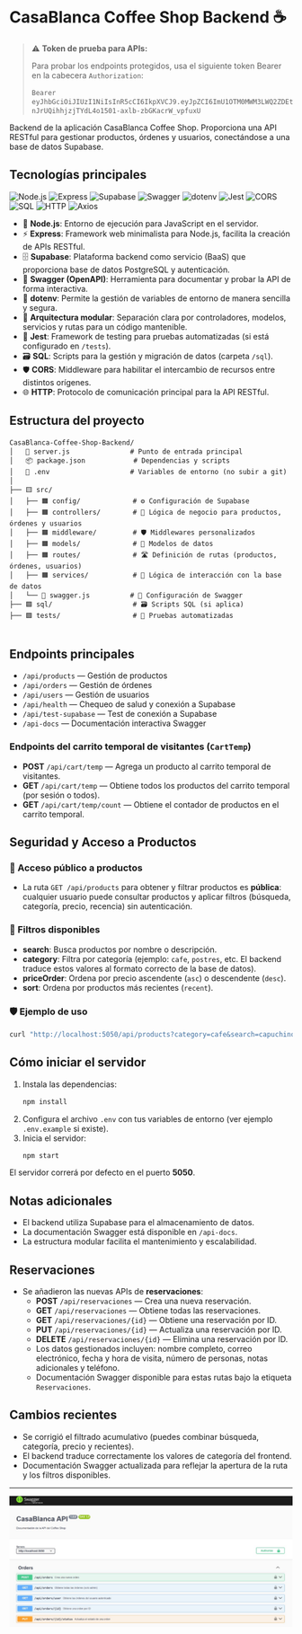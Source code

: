 # CasaBlanca Coffee Shop Backend ☕️

> ⚠️ **Token de prueba para APIs:**
> 
> Para probar los endpoints protegidos, usa el siguiente token Bearer en la cabecera `Authorization`:
> 
> ```
> Bearer eyJhbGciOiJIUzI1NiIsInR5cCI6IkpXVCJ9.eyJpZCI6ImU1OTM0MWM3LWQ2ZDEtNDE0Yi05NTU5LTlmZGY3NWE5NWM4ZSIsImlhdCI6MTc0NDg1MDMxNywiZXhwIjoxNzQ3NDQyMzE3fQ.-nJrUQihhjzjTYdL4o1501-axlb-zbGKacrW_vpfuxU
> ```

Backend de la aplicación CasaBlanca Coffee Shop. Proporciona una API RESTful para gestionar productos, órdenes y usuarios, conectándose a una base de datos Supabase.

## Tecnologías principales

![Node.js](https://img.shields.io/badge/Node.js-339933?logo=node.js&logoColor=white&style=for-the-badge)
![Express](https://img.shields.io/badge/Express-000000?logo=express&logoColor=white&style=for-the-badge)
![Supabase](https://img.shields.io/badge/Supabase-3ECF8E?logo=supabase&logoColor=white&style=for-the-badge)
![Swagger](https://img.shields.io/badge/Swagger-85EA2D?logo=swagger&logoColor=black&style=for-the-badge)
![dotenv](https://img.shields.io/badge/dotenv-8DD6F9?logo=dotenv&logoColor=black&style=for-the-badge)
![Jest](https://img.shields.io/badge/Jest-C21325?logo=jest&logoColor=white&style=for-the-badge)
![CORS](https://img.shields.io/badge/CORS-00599C?logo=cloudflare&logoColor=white&style=for-the-badge)
![SQL](https://img.shields.io/badge/SQL-4479A1?logo=postgresql&logoColor=white&style=for-the-badge)
![HTTP](https://img.shields.io/badge/HTTP-005571?logo=httpie&logoColor=white&style=for-the-badge)
![Axios](https://img.shields.io/badge/Axios-5A29E4?logo=axios&logoColor=white&style=for-the-badge)

- 🚀 **Node.js**: Entorno de ejecución para JavaScript en el servidor.
- ⚡ **Express**: Framework web minimalista para Node.js, facilita la creación de APIs RESTful.
- 🗄️ **Supabase**: Plataforma backend como servicio (BaaS) que proporciona base de datos PostgreSQL y autenticación.
- 📄 **Swagger (OpenAPI)**: Herramienta para documentar y probar la API de forma interactiva.
- 🔐 **dotenv**: Permite la gestión de variables de entorno de manera sencilla y segura.
- 🧩 **Arquitectura modular**: Separación clara por controladores, modelos, servicios y rutas para un código mantenible.
- 🧪 **Jest**: Framework de testing para pruebas automatizadas (si está configurado en `/tests`).
- 🗃️ **SQL**: Scripts para la gestión y migración de datos (carpeta `/sql`).
- 🛡️ **CORS**: Middleware para habilitar el intercambio de recursos entre distintos orígenes.
- 🌐 **HTTP**: Protocolo de comunicación principal para la API RESTful.

## Estructura del proyecto

```
CasaBlanca-Coffee-Shop-Backend/
│   📄 server.js               # Punto de entrada principal
│   📦 package.json            # Dependencias y scripts
│   🌱 .env                    # Variables de entorno (no subir a git)
│
├── 🟨 src/
│   ├── 🟧 config/             # ⚙️ Configuración de Supabase
│   ├── 🟧 controllers/        # 🧠 Lógica de negocio para productos, órdenes y usuarios
│   ├── 🟧 middleware/         # 🛡️ Middlewares personalizados
│   ├── 🟧 models/             # 📝 Modelos de datos
│   ├── 🟧 routes/             # 🛣️ Definición de rutas (productos, órdenes, usuarios)
│   ├── 🟧 services/           # 💼 Lógica de interacción con la base de datos
│   └── 📄 swagger.js          # 📄 Configuración de Swagger
├── 🟩 sql/                    # 🗃️ Scripts SQL (si aplica)
├── 🟪 tests/                  # 🧪 Pruebas automatizadas


```

## Endpoints principales

- `/api/products` — Gestión de productos
- `/api/orders` — Gestión de órdenes
- `/api/users` — Gestión de usuarios
- `/api/health` — Chequeo de salud y conexión a Supabase
- `/api/test-supabase` — Test de conexión a Supabase
- `/api-docs` — Documentación interactiva Swagger

### Endpoints del carrito temporal de visitantes (`CartTemp`)

- **POST** `/api/cart/temp` — Agrega un producto al carrito temporal de visitantes.
- **GET** `/api/cart/temp` — Obtiene todos los productos del carrito temporal (por sesión o todos).
- **GET** `/api/cart/temp/count` — Obtiene el contador de productos en el carrito temporal.

## Seguridad y Acceso a Productos

### 🚦 Acceso público a productos
- La ruta `GET /api/products` para obtener y filtrar productos es **pública**: cualquier usuario puede consultar productos y aplicar filtros (búsqueda, categoría, precio, recencia) sin autenticación.


### 🧩 Filtros disponibles
- **search**: Busca productos por nombre o descripción.
- **category**: Filtra por categoría (ejemplo: `cafe`, `postres`, etc. El backend traduce estos valores al formato correcto de la base de datos).
- **priceOrder**: Ordena por precio ascendente (`asc`) o descendente (`desc`).
- **sort**: Ordena por productos más recientes (`recent`).

### 🛡️ Ejemplo de uso
```bash
curl "http://localhost:5050/api/products?category=cafe&search=capuchino&priceOrder=asc"
```

## Cómo iniciar el servidor

1. Instala las dependencias:
   ```bash
   npm install
   ```
2. Configura el archivo `.env` con tus variables de entorno (ver ejemplo `.env.example` si existe).
3. Inicia el servidor:
   ```bash
   npm start
   ```

El servidor correrá por defecto en el puerto **5050**.

## Notas adicionales
- El backend utiliza Supabase para el almacenamiento de datos.
- La documentación Swagger está disponible en `/api-docs`.
- La estructura modular facilita el mantenimiento y escalabilidad.

## Reservaciones

- Se añadieron las nuevas APIs de **reservaciones**:
  - **POST** `/api/reservaciones` — Crea una nueva reservación.
  - **GET** `/api/reservaciones` — Obtiene todas las reservaciones.
  - **GET** `/api/reservaciones/{id}` — Obtiene una reservación por ID.
  - **PUT** `/api/reservaciones/{id}` — Actualiza una reservación por ID.
  - **DELETE** `/api/reservaciones/{id}` — Elimina una reservación por ID.
  - Los datos gestionados incluyen: nombre completo, correo electrónico, fecha y hora de visita, número de personas, notas adicionales y teléfono.
  - Documentación Swagger disponible para estas rutas bajo la etiqueta `Reservaciones`.
## Cambios recientes
- Se corrigió el filtrado acumulativo (puedes combinar búsqueda, categoría, precio y recientes).
- El backend traduce correctamente los valores de categoría del frontend.
- Documentación Swagger actualizada para reflejar la apertura de la ruta y los filtros disponibles.

---

<img src="API.jpg" alt="">